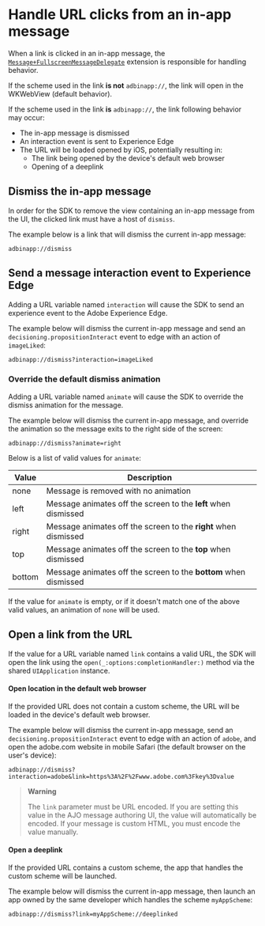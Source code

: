 # Handle URL clicks from an in-app message

When a link is clicked in an in-app message, the [`Message+FullscreenMessageDelegate`](https://github.com/adobe/aepsdk-messaging-ios/blob/staging/AEPMessaging/Sources/Message%2BFullscreenMessageDelegate.swift) extension is responsible for handling behavior.

If the scheme used in the link **is not** `adbinapp://`, the link will open in the WKWebView (default behavior).

If the scheme used in the link **is** `adbinapp://`, the link following behavior may occur:

- The in-app message is dismissed
- An interaction event is sent to Experience Edge
- The URL will be loaded opened by iOS, potentially resulting in:
  - The link being opened by the device's default web browser
  - Opening of a deeplink

## Dismiss the in-app message

In order for the SDK to remove the view containing an in-app message from the UI, the clicked link must have a host of `dismiss`.

The example below is a link that will dismiss the current in-app message:

```
adbinapp://dismiss
```

## Send a message interaction event to Experience Edge

Adding a URL variable named `interaction` will cause the SDK to send an experience event to the Adobe Experience Edge.

The example below will dismiss the current in-app message and send an `decisioning.propositionInteract` event to edge with an action of `imageLiked`:

```
adbinapp://dismiss?interaction=imageLiked
```

### Override the default dismiss animation

Adding a URL variable named `animate` will cause the SDK to override the dismiss animation for the message.

The example below will dismiss the current in-app message, and override the animation so the message exits to the right side of the screen:

```
adbinapp://dismiss?animate=right
```

Below is a list of valid values for `animate`:

| Value  | Description                                                      |
| ------ | ---------------------------------------------------------------- |
| none   | Message is removed with no animation                             |
| left   | Message animates off the screen to the **left** when dismissed   |
| right  | Message animates off the screen to the **right** when dismissed  |
| top    | Message animates off the screen to the **top** when dismissed    |
| bottom | Message animates off the screen to the **bottom** when dismissed |

If the value for `animate` is empty, or if it doesn't match one of the above valid values, an animation of `none` will be used.

## Open a link from the URL

If the value for a URL variable named `link` contains a valid URL, the SDK will open the link using the `open(_:options:completionHandler:)` method via the shared `UIApplication` instance.

#### Open location in the default web browser

If the provided URL does not contain a custom scheme, the URL will be loaded in the device's default web browser.  

The example below will dismiss the current in-app message, send an `decisioning.propositionInteract` event to edge with an action of `adobe`, and open the adobe.com website in mobile Safari (the default browser on the user's device):

```
adbinapp://dismiss?interaction=adobe&link=https%3A%2F%2Fwww.adobe.com%3Fkey%3Dvalue
```

> **Warning**
> 
> The `link` parameter must be URL encoded. If you are setting this value in the AJO message authoring UI, the value will automatically be encoded. If your message is custom HTML, you must encode the value manually.

#### Open a deeplink

If the provided URL contains a custom scheme, the app that handles the custom scheme will be launched.

The example below will dismiss the current in-app message, then launch an app owned by the same developer which handles the scheme `myAppScheme`:

```
adbinapp://dismiss?link=myAppScheme://deeplinked
```
